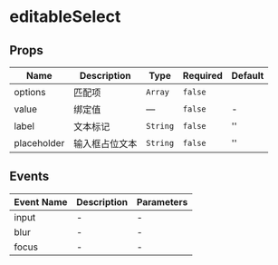 # editableSelect

## Props

<!-- @vuese:editableSelect:props:start -->
|Name|Description|Type|Required|Default|
|---|---|---|---|---|
|options|匹配项|`Array`|`false`||
|value|绑定值|—|`false`|-|
|label|文本标记|`String`|`false`|''|
|placeholder|输入框占位文本|`String`|`false`|''|

<!-- @vuese:editableSelect:props:end -->


## Events

<!-- @vuese:editableSelect:events:start -->
|Event Name|Description|Parameters|
|---|---|---|
|input|-|-|
|blur|-|-|
|focus|-|-|

<!-- @vuese:editableSelect:events:end -->


